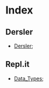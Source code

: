 # Index
## Dersler
- [Dersler](https://github.com/iskmetin/JavaKursu/tree/master/src/Gunler "Gunler");
## Repl.it
- [Data_Types](https://github.com/iskmetin/JavaKursu/tree/master/src/replit/datatypes "Data_types");
